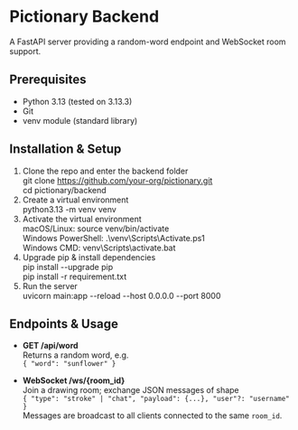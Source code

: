 # Pictionary Backend

A FastAPI server providing a random-word endpoint and WebSocket room support.

## Prerequisites

- Python 3.13 (tested on 3.13.3)
- Git
- venv module (standard library)

## Installation & Setup

1. Clone the repo and enter the backend folder  
   git clone https://github.com/your-org/pictionary.git  
   cd pictionary/backend
2. Create a virtual environment  
   python3.13 -m venv venv
3. Activate the virtual environment  
   macOS/Linux: source venv/bin/activate  
   Windows PowerShell: .\venv\Scripts\Activate.ps1  
   Windows CMD: venv\Scripts\activate.bat
4. Upgrade pip & install dependencies  
   pip install --upgrade pip  
   pip install -r requirement.txt
5. Run the server  
   uvicorn main:app --reload --host 0.0.0.0 --port 8000

## Endpoints & Usage

- **GET /api/word**  
  Returns a random word, e.g.  
  `{ "word": "sunflower" }`

- **WebSocket /ws/{room_id}**  
  Join a drawing room; exchange JSON messages of shape  
  `{ "type": "stroke" | "chat", "payload": {...}, "user"?: "username" }`  
  Messages are broadcast to all clients connected to the same `room_id`.

